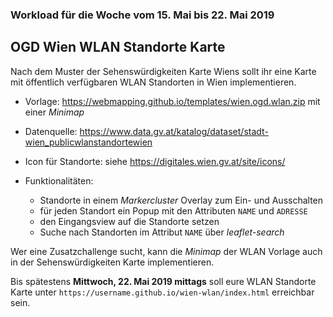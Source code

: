 ### Workload für die Woche vom 15. Mai bis 22. Mai 2019

## OGD Wien WLAN Standorte Karte

Nach dem Muster der Sehenswürdigkeiten Karte Wiens sollt ihr eine Karte mit öffentlich verfügbaren WLAN Standorten in Wien implementieren.

* Vorlage: https://webmapping.github.io/templates/wien.ogd.wlan.zip mit einer *Minimap*

* Datenquelle: https://www.data.gv.at/katalog/dataset/stadt-wien_publicwlanstandortewien

* Icon für Standorte: siehe https://digitales.wien.gv.at/site/icons/

* Funktionalitäten:
    * Standorte in einem *Markercluster* Overlay zum Ein- und Ausschalten
    * für jeden Standort ein Popup mit den Attributen `NAME` und `ADRESSE`
    * den Eingangsview auf die Standorte setzen
    * Suche nach Standorten im Attribut `NAME` über *leaflet-search*

Wer eine Zusatzchallenge sucht, kann die *Minimap* der WLAN Vorlage auch in der Sehenswürdigkeiten Karte implementieren.

Bis spätestens **Mittwoch, 22. Mai 2019 mittags** soll eure WLAN Standorte Karte unter `https://username.github.io/wien-wlan/index.html` erreichbar sein.
